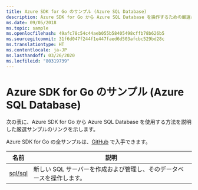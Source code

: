 ```yaml
---
title: Azure SDK for Go のサンプル (Azure SQL Database)
description: Azure SDK for Go から Azure SQL Database を操作するための厳選されたサンプルです。
ms.date: 09/05/2018
ms.topic: sample
ms.openlocfilehash: 49afc78c54c44aeb055b58405498cffb78b626b5
ms.sourcegitcommit: 31f6d047f244f1e447faed6d503afcbc529bd28c
ms.translationtype: HT
ms.contentlocale: ja-JP
ms.lasthandoff: 03/26/2020
ms.locfileid: "80319739"
---
```

# <a name="azure-sdk-for-go-samples-for-azure-sql-database"></a>Azure SDK for Go のサンプル (Azure SQL Database)

次の表に、Azure SDK for Go から Azure SQL Database を使用する方法を説明した厳選サンプルのリンクを示します。

Azure SDK for Go の全サンプルは、[GitHub](https://github.com/Azure-Samples/azure-sdk-for-go-samples) で入手できます。

| 名前 | 説明 |
|------|-------------|
| [sql/sql](https://github.com/Azure-Samples/azure-sdk-for-go-samples/blob/master/sql/sql.go) | 新しい SQL サーバーを作成および管理し、そのデータベースを操作します。 |
